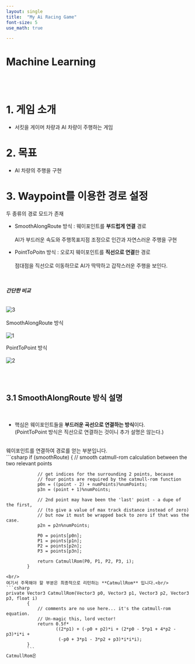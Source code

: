 ```yaml
---
layout: single
title:  "My Ai Racing Game"
font-size: 5
use_math: true

---
```

# Machine Learning

<br/><br/>
# **1. 게임 소개**

* 서킷을 게이머 차량과 AI 차량이 주행하는 게임

# **2. 목표**

* AI 차량의 주행을 구현 

# **3. Waypoint를 이용한 경로 설정**

두 종류의 경로 모드가 존재

* SmoothAlongRoute 방식 : 웨이포인트를 **부드럽게 연결** 경로<br/><br/>
AI가 부드러운 속도와 주행목표지점 조정으로 인간과 자연스러운 주행을 구현<br/>


* PointToPoitn 방식 : 오로지 웨이포인트를 **직선으로 연결**한 경로<br/><br/>
점대점을 직선으로 이동하므로 AI가 딱딱하고 갑작스러운 주행을 보인다.

<br/><br/>***간단한 비교***<br/>
<br/><br/>
![3](https://user-images.githubusercontent.com/80252681/129057707-8c70e233-7d89-49f2-937a-6a3f29d8cb93.jpg)<br/><br/>
SmoothAlongRoute 방식 <br/><br/>
![1](https://user-images.githubusercontent.com/80252681/129056815-5201d9db-e12c-41d9-88d2-7f84039c7724.jpg)

PointToPoint 방식
<br/><br/>
![2](https://user-images.githubusercontent.com/80252681/129058248-c6347365-0dd7-4cbb-a76c-f18c47c4db78.jpg)


<br/><br/>
## **3.1 SmoothAlongRoute 방식 설명**
<br/>

* 핵심은 웨이포인트들을 **부드러운 곡선으로 연결하는 방식**이다.<br/>
(PointToPoint 방식은 직선으로 연결하는 것이니 추가 설명은 않는다.)
<br/>
웨이포인트를 연결하여 경로를 얻는 부분입니다.
<br/>
```csharp
if (smoothRoute)
            {
                // smooth catmull-rom calculation between the two relevant points


                // get indices for the surrounding 2 points, because
                // four points are required by the catmull-rom function
                p0n = ((point - 2) + numPoints)%numPoints;
                p3n = (point + 1)%numPoints;

                // 2nd point may have been the 'last' point - a dupe of the first,
                // (to give a value of max track distance instead of zero)
                // but now it must be wrapped back to zero if that was the case.
                p2n = p2n%numPoints;

                P0 = points[p0n];
                P1 = points[p1n];
                P2 = points[p2n];
                P3 = points[p3n];

                return CatmullRom(P0, P1, P2, P3, i);
            }

```
<br/>
여기서 주목해야 할 부분은 최종적으로 리턴하는 **CatmullRom** 입니다.<br/>
```csharp
private Vector3 CatmullRom(Vector3 p0, Vector3 p1, Vector3 p2, Vector3 p3, float i)
        {
            // comments are no use here... it's the catmull-rom equation.
            // Un-magic this, lord vector!
            return 0.5f*
                   ((2*p1) + (-p0 + p2)*i + (2*p0 - 5*p1 + 4*p2 - p3)*i*i +
                    (-p0 + 3*p1 - 3*p2 + p3)*i*i*i);
        }
        ```
CatmullRom은 
